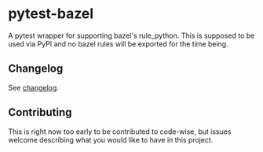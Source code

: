 # pytest-bazel

A pytest wrapper for supporting bazel's rule_python. This is supposed to be
used via PyPI and no bazel rules will be exported for the time being.

## Changelog

See [changelog].

[changelog]: ./CHANGELOG.md

## Contributing

This is right now too early to be contributed to code-wise, but issues welcome
describing what you would like to have in this project.
